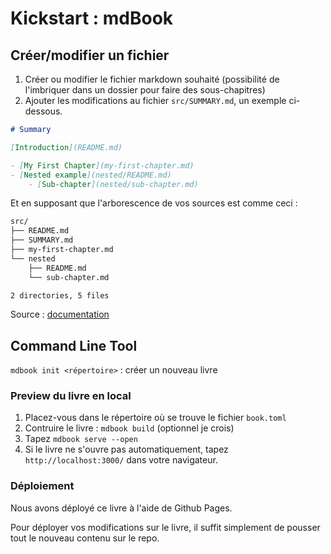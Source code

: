 # Kickstart : mdBook 

## Créer/modifier un fichier

1. Créer ou modifier le fichier markdown souhaité (possibilité de l'imbriquer dans un dossier pour faire des sous-chapitres)
2. Ajouter les modifications au fichier `src/SUMMARY.md`, un exemple ci-dessous.
```markdown
# Summary

[Introduction](README.md)

- [My First Chapter](my-first-chapter.md)
- [Nested example](nested/README.md)
    - [Sub-chapter](nested/sub-chapter.md)
```

Et en supposant que l'arborescence de vos sources est comme ceci : 

```bash
src/
├── README.md
├── SUMMARY.md
├── my-first-chapter.md
└── nested
    ├── README.md
    └── sub-chapter.md

2 directories, 5 files
```

Source : [documentation](https://rust-lang.github.io/mdBook/guide/creating.html)


## Command Line Tool

`mdbook init <répertoire>` : créer un nouveau livre  

### Preview du livre en local 

1. Placez-vous dans le répertoire où se trouve le fichier `book.toml`
2. Contruire le livre : `mdbook build` (optionnel je crois)
3. Tapez `mdbook serve --open` 
4. Si le livre ne s'ouvre pas automatiquement, tapez `http://localhost:3000/` dans votre navigateur. 

### Déploiement 

Nous avons déployé ce livre à l'aide de Github Pages. 

Pour déployer vos modifications sur le livre, il suffit simplement de pousser tout le nouveau contenu sur le repo.  
